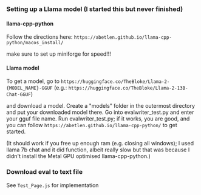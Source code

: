 ### Setting up a Llama model (I started this but never finished)

#### llama-cpp-python

Follow the directions here: `https://abetlen.github.io/llama-cpp-python/macos_install/`

make sure to set up miniforge for speed!!!

#### Llama model

To get a model, go to
`https://huggingface.co/TheBloke/Llama-2-{MODEL_NAME}-GGUF`
(e.g.: `https://huggingface.co/TheBloke/Llama-2-13B-Chat-GGUF`)

and download a model. Create a "models" folder in the outermost directory and put your downloaded model there. Go into evalwriter_test.py and enter your gguf file name. Run evalwriter_test.py; if it works, you are good, and you can follow `https://abetlen.github.io/llama-cpp-python/` to get started. 

(It should work if you free up enough ram (e.g. closing all windows); I used llama 7b chat and it did function, albeit really slow but that was because I didn't install the Metal GPU optimised llama-cpp-python.)

### Download eval to text file
See `Test_Page.js` for implementation

#### 
